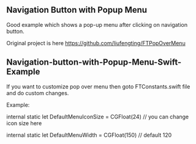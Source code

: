 ## Navigation Button with Popup Menu

Good example which shows a pop-up menu after clicking on navigation button. 

Original project is here https://github.com/liufengting/FTPopOverMenu


## Navigation-button-with-Popup-Menu-Swift-Example

If you want to customize pop over menu then goto FTConstants.swift file and do custom changes.

Example:

internal static let DefaultMenuIconSize = CGFloat(24) // you can change icon size here

internal static let DefaultMenuWidth = CGFloat(150) // default 120


